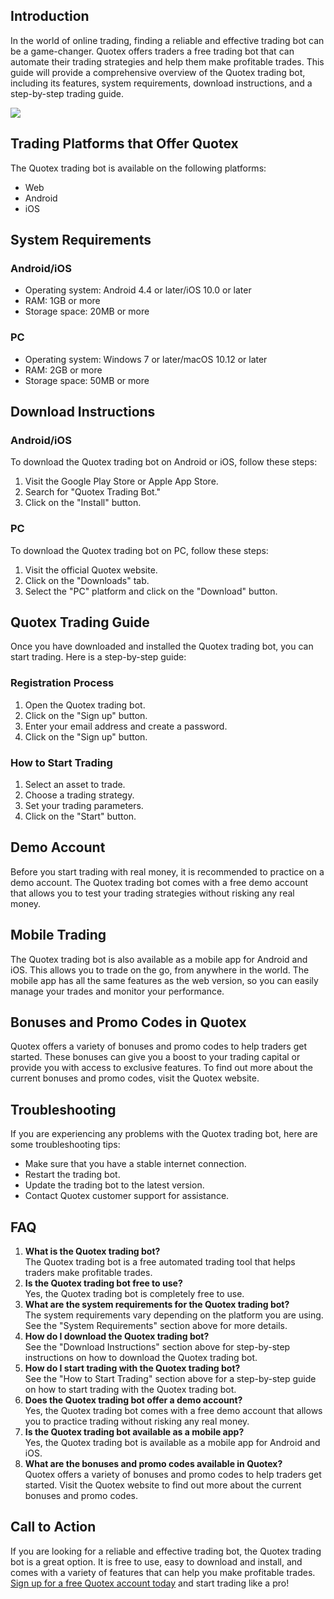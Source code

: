 ## Introduction

In the world of online trading, finding a reliable and effective trading
bot can be a game-changer. Quotex offers traders a free trading bot that
can automate their trading strategies and help them make profitable
trades. This guide will provide a comprehensive overview of the Quotex
trading bot, including its features, system requirements, download
instructions, and a step-by-step trading guide.

[![](https://static.quotex.io/files/4_en/300_250.jpg)](https://traff.sbs/brokerqxlid)

## Trading Platforms that Offer Quotex

The Quotex trading bot is available on the following platforms:

-   Web
-   Android
-   iOS

## System Requirements

### Android/iOS

-   Operating system: Android 4.4 or later/iOS 10.0 or later
-   RAM: 1GB or more
-   Storage space: 20MB or more

### PC

-   Operating system: Windows 7 or later/macOS 10.12 or later
-   RAM: 2GB or more
-   Storage space: 50MB or more

## Download Instructions

### Android/iOS

To download the Quotex trading bot on Android or iOS, follow these
steps:

1.  Visit the Google Play Store or Apple App Store.
2.  Search for "Quotex Trading Bot."
3.  Click on the "Install" button.

### PC

To download the Quotex trading bot on PC, follow these steps:

1.  Visit the official Quotex website.
2.  Click on the "Downloads" tab.
3.  Select the "PC" platform and click on the "Download"
    button.

## Quotex Trading Guide

Once you have downloaded and installed the Quotex trading bot, you can
start trading. Here is a step-by-step guide:

### Registration Process

1.  Open the Quotex trading bot.
2.  Click on the "Sign up" button.
3.  Enter your email address and create a password.
4.  Click on the "Sign up" button.

### How to Start Trading

1.  Select an asset to trade.
2.  Choose a trading strategy.
3.  Set your trading parameters.
4.  Click on the "Start" button.

## Demo Account

Before you start trading with real money, it is recommended to practice
on a demo account. The Quotex trading bot comes with a free demo account
that allows you to test your trading strategies without risking any real
money.

## Mobile Trading

The Quotex trading bot is also available as a mobile app for Android and
iOS. This allows you to trade on the go, from anywhere in the world. The
mobile app has all the same features as the web version, so you can
easily manage your trades and monitor your performance.

## Bonuses and Promo Codes in Quotex

Quotex offers a variety of bonuses and promo codes to help traders get
started. These bonuses can give you a boost to your trading capital or
provide you with access to exclusive features. To find out more about
the current bonuses and promo codes, visit the Quotex website.

## Troubleshooting

If you are experiencing any problems with the Quotex trading bot, here
are some troubleshooting tips:

-   Make sure that you have a stable internet connection.
-   Restart the trading bot.
-   Update the trading bot to the latest version.
-   Contact Quotex customer support for assistance.

## FAQ

1.  **What is the Quotex trading bot?**\
    The Quotex trading bot is a free automated trading tool that helps
    traders make profitable trades.
2.  **Is the Quotex trading bot free to use?**\
    Yes, the Quotex trading bot is completely free to use.
3.  **What are the system requirements for the Quotex trading bot?**\
    The system requirements vary depending on the platform you are
    using. See the "System Requirements" section above for more
    details.
4.  **How do I download the Quotex trading bot?**\
    See the "Download Instructions" section above for step-by-step
    instructions on how to download the Quotex trading bot.
5.  **How do I start trading with the Quotex trading bot?**\
    See the "How to Start Trading" section above for a
    step-by-step guide on how to start trading with the Quotex trading
    bot.
6.  **Does the Quotex trading bot offer a demo account?**\
    Yes, the Quotex trading bot comes with a free demo account that
    allows you to practice trading without risking any real money.
7.  **Is the Quotex trading bot available as a mobile app?**\
    Yes, the Quotex trading bot is available as a mobile app for Android
    and iOS.
8.  **What are the bonuses and promo codes available in Quotex?**\
    Quotex offers a variety of bonuses and promo codes to help traders
    get started. Visit the Quotex website to find out more about the
    current bonuses and promo codes.

## Call to Action

If you are looking for a reliable and effective trading bot, the Quotex
trading bot is a great option. It is free to use, easy to download and
install, and comes with a variety of features that can help you make
profitable trades. [Sign up for a free Quotex account
today](\%22https://traff.sbs/brokerqxlid\%22) and start trading like a
pro!

